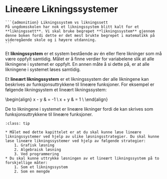 # Lineære Likningssystemer

````{margin}
```{admonition} Likningssystem vs likningssett
På ungdomsskolen har nok et likningssystem blitt kalt for et **likningssett**. Vi skal bruke begrepet **likningssystem** gjennom denne boken fordi dette er det mest brukte begrepet i matematikk på videregående skole og i høyere utdanning.
```
````

Et **likningssystem** er et system bestående av én eller flere likninger som må være oppfylt samtidig. Målet er å finne verdier for variabelene slik at alle likningene i systemet er oppfylt. En annen måte å si dette på, er at alle likningene i systemet løses samtidig. 

Et **lineært likningssystem** er et likningssystem der alle likningene kan beskrives av funksjonsuttrykkene til lineære funksjoner. For eksempel er følgende likningsystem et lineært likningssystem:

\begin{align}
    x - y & = -1 \\
    x + y & = 1 \\
\end{align}

De to likningene i systemet er lineære likninger fordi de kan skrives som funksjonsuttrykkene til lineære funksjoner. 

```{admonition} Læringsmål: lineære likningssystemer
:class: tip

* Målet med dette kapittelet er at du skal kunne løse lineære likningssystemer ved hjelp av ulike løsningsstrategier. Du skal kunne løse lineære likningssystemer ved hjelp av følgende strategier:
    1. Grafisk løsning
    2. Algebraisk løsning
    3. Ved programmering
* Du skal kunne uttrykke løsningen av et lineært likningssystem på to forskjellige måter:
    1. Som et likningssystem
    2. Som en mengde

```
